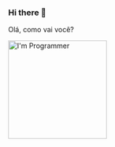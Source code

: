 ### Hi there 👋

Olá, como vai você?

<img src="https://media3.giphy.com/media/qgQUggAC3Pfv687qPC/giphy.webp?cid=6c09b9525ea0a4bd1637a4bc12eb0255fec3de40c661ad6e&rid=giphy.webp&ct=g" alt="I'm Programmer" style="width: 200px; height: 200px; margin: auto;">
